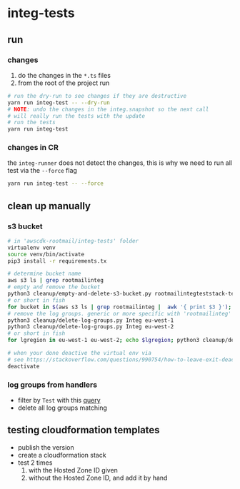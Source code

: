 # integ-tests

## run
### changes
1. do the changes in the `*.ts` files
2. from the root of the project run
```bash
# run the dry-run to see changes if they are destructive
yarn run integ-test -- --dry-run
# NOTE: undo the changes in the integ.snapshot so the next call
# will really run the tests with the update
# run the tests
yarn run integ-test
```

### changes in CR
the `integ-runner` does not detect the changes, this is why we need to run all test via the `--force` flag
```bash
yarn run integ-test -- --force
```

## clean up manually
### s3 bucket
```bash
# in 'awscdk-rootmail/integ-tests' folder
virtualenv venv
source venv/bin/activate
pip3 install -r requirements.tx

# determine bucket name
aws s3 ls | grep rootmailinteg
# empty and remove the bucket
python3 cleanup/empty-and-delete-s3-bucket.py rootmailintegteststack-testrootmailemailbucket<suffix>
# or short in fish
for bucket in $(aws s3 ls | grep rootmailinteg |  awk '{ print $3 }'); echo $bucket; python3 cleanup/empty-and-delete-s3-bucket.py $bucket; end
# remove the log groups. generic or more specific with 'rootmailinteg' and 'SetupTest'
python3 cleanup/delete-log-groups.py Integ eu-west-1
python3 cleanup/delete-log-groups.py Integ eu-west-2
# or short in fish
for lgregion in eu-west-1 eu-west-2; echo $lgregion; python3 cleanup/delete-log-groups.py Integ $lgregion; end

# when your done deactive the virtual env via
# see https://stackoverflow.com/questions/990754/how-to-leave-exit-deactivate-a-python-virtualenv
deactivate
```

### log groups from handlers
- filter by `Test` with this [query](https://eu-west-1.console.aws.amazon.com/cloudwatch/home?region=eu-west-1#logsV2:log-groups$3FlogGroupNameFilter$3DTest)
- delete all log groups matching

## testing cloudformation templates
- publish the version
- create a cloudformation stack
- test 2 times
    1. with the Hosted Zone ID given
    2. without the Hosted Zone ID, and add it by hand